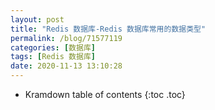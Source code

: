 ```yaml
---
layout: post
title: "Redis 数据库-Redis 数据库常用的数据类型"
permalink: /blog/71577119
categories: [数据库]
tags: [Redis 数据库]
date: 2020-11-13 13:10:28
---
```


* Kramdown table of contents
{:toc .toc}
